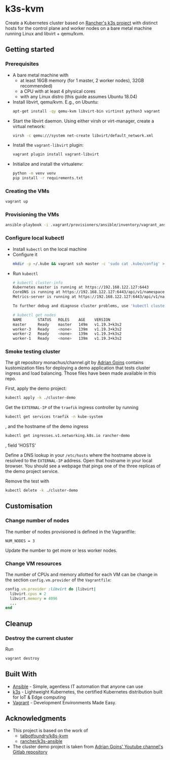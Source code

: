 # k3s-kvm
Create a Kubernetes cluster based on [Rancher's k3s project](https://k3s.io/) with distinct hosts for the control
plane and worker nodes on a bare metal machine running Linux and libvirt + qemu/kvm. 

## Getting started
### Prerequisites
- A bare metal machine with 
  - at least 16GB memory (for 1 master, 2 worker nodes), 32GB recommended)
  - a CPU with at least 4 physical cores
  - with any Linux distro (this guide assumes Ubuntu 18.04)
- Install libvirt, qemu/kvm. E.g., on Ubuntu:
  ```bash
  apt-get install -qy qemu-kvm libvirt-bin virtinst python3 vagrant
  ```
- Start the libvirt daemon. Using either virsh or virt-manager, create a virtual network:
  ```bash
  virsh -c qemu:///system net-create libvirt/default_network.xml
  ```
- Install the `vagrant-libvirt` plugin:
  ```bash
  vagrant plugin install vagrant-libvirt
  ```
- Initialize and install the virtualenv:
  ```bash
  python -m venv venv
  pip install -r requirements.txt
  ```

### Creating the VMs
```bash
vagrant up
```

### Provisioning the VMs
```bash
ansible-playbook -i .vagrant/provisioners/ansible/inventory/vagrant_ansible_inventory create-k3s-cluster.yml
```

### Configure local kubectl
- Install `kubectl` on the local machine
- Configure it
  ```bash
  mkdir -p ~/.kube && vagrant ssh master -c 'sudo cat .kube/config' > ~/.kube/config
  ```
- Run `kubectl`
  ```bash
  # kubectl cluster-info
  Kubernetes master is running at https://192.168.122.127:6443
  CoreDNS is running at https://192.168.122.127:6443/api/v1/namespaces/kube-system/services/kube-dns:dns/proxy
  Metrics-server is running at https://192.168.122.127:6443/api/v1/namespaces/kube-system/services/https:metrics-server:/proxy

  To further debug and diagnose cluster problems, use 'kubectl cluster-info dump'.

  # kubectl get nodes                                                                                 
  NAME       STATUS   ROLES    AGE    VERSION
  master     Ready    master   149m   v1.19.3+k3s2
  worker-3   Ready    <none>   139m   v1.19.3+k3s2
  worker-2   Ready    <none>   139m   v1.19.3+k3s2
  worker-1   Ready    <none>   139m   v1.19.3+k3s2
  ```

### Smoke testing cluster
The git repository monachus/channel.git by [Adrian Goins](https://adrian.goins.tv/) contains kustomization files 
for deploying a demo application that tests cluster ingress and load balancing. Those files have been made available in this repo.

First, apply the demo project: 
```bash
kubectl apply -k ./cluster-demo
```

Get the `EXTERNAL-IP` of the `traefik` ingress controller by running
```bash
kubectl get services traefik -n kube-system
``` 
, and the hostname of the demo ingress
```bash
kubectl get ingresses.v1.networking.k8s.io rancher-demo
```
, field 'HOSTS'

Define a DNS lookup in your `/etc/hosts` where the hostname above is resolved to the `EXTERNAL-IP` address. Open that 
hostname in your local browser. You should see a webpage that pings one of the three replicas of the demo
project service.
 
Remove the test with
```bash
kubectl delete -k ./cluster-demo
```

## Customisation 
### Change number of nodes
The number of nodes provisioned is defined in the Vagrantfile:
```
NUM_NODES = 3
```
Update the number to get more or less worker nodes. 

### Change VM resources
The number of CPUs and memory allotted for each VM can be change in the section `config.vm.provider`
 of the `Vagrantfile`:
```ruby
config.vm.provider :libvirt do |libvirt|
  libvirt.cpus = 2
  libvirt.memory = 4096
  ...
end
```

## Cleanup
### Destroy the current cluster
Run
```bash
vagrant destroy
```

## Built With
* [Ansible](https://www.ansible.com/) - Simple, agentless IT automation that anyone can use
* [k3s](https://k3s.io/) -  Lightweight Kubernetes, the certified Kubernetes distribution built for IoT & Edge computing
* [Vagrant](https://www.vagrantup.com/) - Development Environments Made Easy.

## Acknowledgments
* This project is based on the work of 
  * [talbotfoundry/k8s-kvm](https://github.com/talbotfoundry/k8s-kvm)
  * [rancher/k3s-ansible](https://github.com/rancher/k3s-ansible)
* The cluster demo project is taken from [Adrian Goins' Youtube channel's](https://adrian.goins.tv/) [Gitlab repository](https://gitlab.com/monachus/channel)